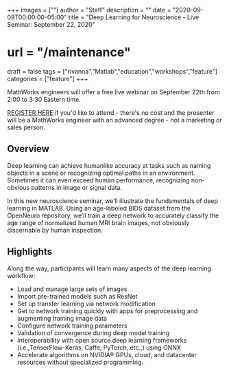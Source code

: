 +++
images = [""]
author = "Staff"
description = ""
date = "2020-09-09T00:00:00-05:00"
title = "Deep Learning for Neuroscience - Live Seminar: September 22, 2020"
# url = "/maintenance"
draft = false
tags = ["rivanna","Matlab","education","workshops","feature"]
categories = ["feature"]
+++

MathWorks engineers will offer a free live webinar on September 22th from 2:00 to 3:30 Eastern time.
<!--more-->

[REGISTER HERE](https://www.mathworks.com/company/events/seminars/deep-learning-neuroscience-3152926.html) if you'd like to attend - there's no cost and the presenter will be a MathWorks engineer with an advanced degree - not a marketing or sales person.

## Overview

Deep learning can achieve humanlike accuracy at tasks such as naming objects in a scene or recognizing optimal paths in an environment.  Sometimes it can even exceed human performance, recognizing non-obvious patterns in image or signal data.

In this new neuroscience seminar, we’ll illustrate the fundamentals of deep learning in MATLAB.  Using an age-labeled BIDS dataset from the OpenNeuro repository, we’ll train a deep network to accurately classify the age range of normalized human MRI brain images, not obviously discernable by human inspection.

## Highlights

Along the way, participants will learn many aspects of the deep learning workflow:

 * Load and manage large sets of images
 * Import pre-trained models such as ResNet
 * Set up transfer learning via network modification
 * Get to network training quickly with apps for preprocessing and augmenting training image data
 * Configure network training parameters
 * Validation of convergence during deep model training
 * Interoperability with open source deep learning frameworks (i.e.,TensorFlow-Keras, Caffe, PyTorch, etc.,) using ONNX
 * Accelerate algorithms on NVIDIA® GPUs, cloud, and datacenter resources without specialized programming.
